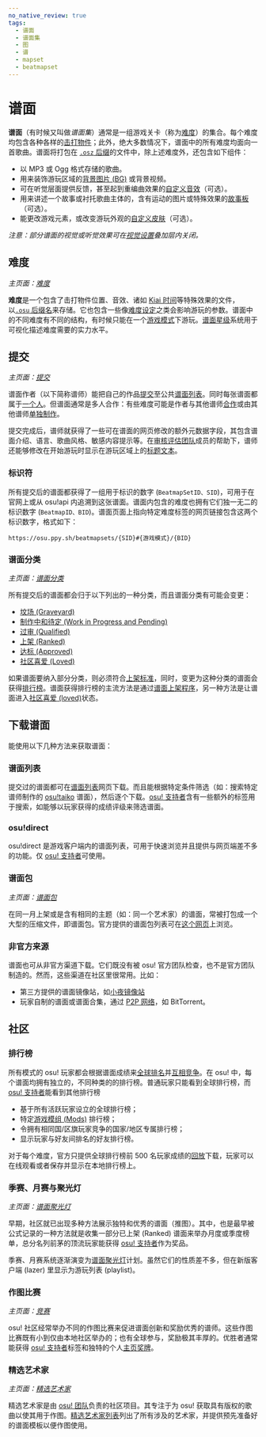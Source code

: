 ```yaml
---
no_native_review: true
tags:
  - 谱面
  - 谱面集
  - 图
  - 谱
  - mapset
  - beatmapset
---
```


# 谱面

**谱面**（有时候又叫做*谱面集*）通常是一组游戏关卡（称为[难度](#难度)）的集合。每个难度均包含各种各样的[击打物件](/wiki/Hit_object)；此外，绝大多数情况下，谱面中的所有难度均面向一首歌曲。谱面将打包在 [`.osz` 后缀](/wiki/osu!_File_Formats/Osz_(file_format))的文件中，除上述难度外，还包含如下组件：

- 以 MP3 或 Ogg 格式存储的歌曲。
- 用来装饰游玩区域的[背景图片 (BG)](/wiki/Beatmap/Background) 或背景视频。
- 可在听觉层面提供反馈，甚至起到重编曲效果的[自定义音效](/wiki/Beatmapping/Hitsound)（可选）。
- 用来讲述一个故事或衬托歌曲主体的，含有运动的图片或特殊效果的[故事板](/wiki/Storyboard)（可选）。
- 能更改游戏元素，或改变游玩外观的[自定义皮肤](/wiki/Skinning)（可选）。

*注意：部分谱面的视觉或听觉效果可在[视觉设置](/wiki/Client/Interface/Visual_settings)叠加层内关闭。*

## 难度

*主页面：[难度](/wiki/Beatmap/Difficulty)*

**难度**是一个包含了击打物件位置、音效、诸如 [Kiai 时间](/wiki/Gameplay/Kiai_time)等特殊效果的文件，以[`.osu` 后缀名](/wiki/osu!_File_Formats/Osu_(file_format))来存储。它也包含一些像[难度设定](/wiki/Client/Beatmap_editor/Song_Setup#谱面难度设定(difficulty))之类会影响游玩的参数。谱面中的不同难度有不同的结构，有时候只能在一个[游戏模式](/wiki/Game_mode)下游玩。[谱面星级](/wiki/Beatmapping/Star_rating)系统用于可视化描述难度需要的实力水平。

## 提交

*主页面：[提交](/wiki/Submission)*

谱面作者（以下简称谱师）能把自己的作品[提交](/wiki/Submission)至公共[谱面列表](https://osu.ppy.sh/beatmapsets)。同时每张谱面都属于[一个人](/wiki/Beatmap/Beatmap_host)。但谱面通常是多人合作：有些难度可能是作者与其他谱师[合作](/wiki/Beatmap/Beatmap_collaborations)或由其他谱师[单独制作](/wiki/Beatmap/Guest_difficulty)。

<!-- TODO: after https://github.com/ppy/osu-web/issues/5852 is resolved, this section will need an update -->

提交完成后，谱师就获得了一些可在谱面的网页修改的额外元数据字段，其包含谱面介绍、语言、歌曲风格、敏感内容提示等。在[审核评估团队](/wiki/People/The_Team/Nomination_Assessment_Team)成员的帮助下，谱师还能够修改在开始游玩时显示在游玩区域上的[标题文本](/wiki/Beatmap/Title_text)。

### 标识符

所有提交后的谱面都获得了一组用于标识的数字 (`BeatmapSetID、SID`)，可用于在官网上或从 osu!api 内追溯到这张谱面。谱面内包含的难度也拥有它们独一无二的标识数字 (`BeatmapID、BID`)。谱面页面上指向特定难度标签的网页链接包含这两个标识数字，格式如下：

```
https://osu.ppy.sh/beatmapsets/{SID}#{游戏模式}/{BID}
```

### 谱面分类

*主页面：[谱面分类](Category)*

所有提交后的谱面都会归于以下列出的一种分类，而且谱面分类有可能会变更：

- [坟场 (Graveyard)](Category#坟场-(graveyard))
- [制作中和待定 (Work in Progress and Pending)](Category#制作中和待定-(work-in-progress-and-pending))
- [过审 (Qualified)](Category#过审-(qualified))
- [上架 (Ranked)](Category#上架-(ranked))
- [达标 (Approved)](Category#达标-(approved))
- [社区喜爱 (Loved)](Category#社区喜爱-(loved))

如果谱面要纳入部分分类，则必须符合[上架标准](/wiki/Ranking_Criteria)，同时，变更为这种分类的谱面会获得[排行榜](#排行榜)。谱面获得排行榜的主流方法是通过[谱面上架程序](/wiki/Beatmap_ranking_procedure)，另一种方法是让谱面进入[社区喜爱 (loved)](Category#社区喜爱-(loved))状态。

## 下载谱面

能使用以下几种方法来获取谱面：

### 谱面列表

提交过的谱面都可在[谱面列表](https://osu.ppy.sh/beatmapsets)网页下载。而且能根据特定条件筛选（如：搜索特定谱师制作的 [osu!taiko](/wiki/Game_mode/osu!taiko) 谱面），然后逐个下载。[osu! 支持者](/wiki/osu!supporter)含有一些额外的标签用于搜索，如能够以玩家获得的成绩评级来筛选谱面。

### osu!direct

osu!direct 是游戏客户端内的谱面列表，可用于快速浏览并且提供与网页端差不多的功能。仅 [osu! 支持者](/wiki/osu!supporter)可使用。

### 谱面包

*主页面：[谱面包](Packs)*

在同一月上架或是含有相同的主题（如：同一个艺术家）的谱面，常被打包成一个大型的压缩文件，即谱面包。官方提供的谱面包列表可在[这个网页](https://osu.ppy.sh/beatmaps/packs)上浏览。

### 非官方来源

谱面也可从非官方渠道下载。它们既没有被 osu! 官方团队检查，也不是官方团队制造的。然而，这些渠道在社区里很常用。比如：

- 第三方提供的谱面镜像站，如[小夜镜像站](https://osu.sayobot.cn/home)
- 玩家自制的谱面或谱面合集，通过 [P2P 网络](https://en.wikipedia.org/wiki/Peer-to-peer)，如 BitTorrent。

## 社区

### 排行榜

所有模式的 osu! 玩家都会根据谱面成绩来[全球排名](/wiki/Performance_points)并[互相竞争](/wiki/Ranking)。在 osu! 中，每个谱面均拥有独立的，不同种类的的排行榜。普通玩家只能看到全球排行榜，而 [osu! 支持者](/wiki/osu!supporter)能看到其他排行榜

- 基于所有活跃玩家设立的全球排行榜；
- 特定[游戏模组 (Mods)](/wiki/Game_modifier) 排行榜；
- 令拥有相同国/区旗玩家竞争的国家/地区专属排行榜；
- 显示玩家与好友间排名的好友排行榜。

对于每个难度，官方只提供全球排行榜前 500 名玩家成绩的[回放](/wiki/Gameplay/Replay)下载，玩家可以在线观看或者保存并显示在本地排行榜上。

### 季赛、月赛与聚光灯

<!-- TODO: charts, as well as Chart Assembly Team, need to be referenced here when they receive a dedicated article (issue #4685) -->

<!-- TODO: would be very cool to have a separate article for osu!lazer as well (issue #4686) -->

*主页面：[谱面聚光灯](/wiki/Beatmap_Spotlights)*

早期，社区就已出现多种方法展示独特和优秀的谱面（推图）。其中，也是最早被公式记录的一种方法就是收集一部分已上架 (Ranked) 谱面来举办月度或季度榜单，总分名列前茅的顶流玩家能获得 [osu! 支持者](/wiki/osu!supporter)作为奖品。

季赛、月赛系统逐渐演变为[谱面聚光灯](/wiki/Beatmap_Spotlights)计划。虽然它们的性质差不多，但在新版客户端 (lazer) 里显示为游玩列表 (playlist)。

### 作图比赛

*主页面：[竞赛](/wiki/Contests)*

osu! 社区经常举办不同的作图比赛来促进谱面创新和奖励优秀的谱师。这些作图比赛既有小到仅由本地社区举办的；也有全球参与，奖励极其丰厚的。优胜者通常能获得 [osu! 支持者](/wiki/osu!supporter)标签和独特的个人[主页奖牌](/wiki/Community/Profile_badge)。

### 精选艺术家

*主页面：[精选艺术家](/wiki/Featured_Artists)*

精选艺术家是由 [osu! 团队](/wiki/People/The_Team)负责的社区项目。其专注于为 osu! 获取具有版权的歌曲以使其用于作图。[精选艺术家列表](https://osu.ppy.sh/beatmaps/artists)列出了所有涉及的艺术家，并提供预先准备好的谱面模板以便作图使用。
